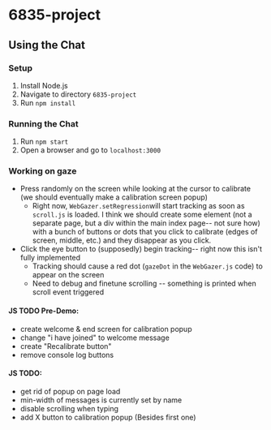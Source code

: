 # 6835-project

## Using the Chat

### Setup
1. Install Node.js  
2. Navigate to directory ```6835-project```
3. Run ```npm install```

### Running the Chat
1. Run ```npm start```
2. Open a browser and go to ```localhost:3000```


### Working on gaze
- Press randomly on the screen while looking at the cursor to calibrate (we should eventually make a calibration screen popup)
    - Right now, ```WebGazer.setRegression```will start tracking as soon as ```scroll.js``` is loaded. I think we should create some element (not a separate page, but a div
      within the main index page-- not sure how)  with a bunch of buttons or dots that you click to calibrate (edges of screen, middle, etc.) and they disappear as you click.
- Click the eye button to (supposedly) begin tracking-- right now this isn't fully implemented
    - Tracking should cause a red dot (```gazeDot``` in the ```WebGazer.js``` code) to appear on the screen
    - Need to debug and finetune scrolling -- something is printed when scroll event triggered

#### JS TODO Pre-Demo:
- create welcome & end screen for calibration popup
- change "i have joined" to welcome message
- create "Recalibrate button"
- remove console log buttons

#### JS TODO:
- get rid of popup on page load
- min-width of messages is currently set by name
- disable scrolling when typing
- add X button to calibration popup (Besides first one)
